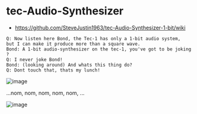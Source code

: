 # tec-Audio-Synthesizer
- https://github.com/SteveJustin1963/tec-Audio-Synthesizer-1-bit/wiki


```
Q: Now listen here Bond, the Tec-1 has only a 1-bit audio system, 
but I can make it produce more than a square wave. 
Bond: A 1-bit audio-synthesizer on the tec-1, you've got to be joking ? 
Q: I never joke Bond!
Bond: (looking around) And whats this thing do?
Q: Dont touch that, thats my lunch!
```

![image](https://github.com/user-attachments/assets/bd4f337c-aa1e-47e5-9f41-2dd8ccad4d1e)

...nom, nom, nom, nom, nom, ...

![image](https://github.com/user-attachments/assets/ac00da81-f926-4270-879e-28c789c4c65e)

